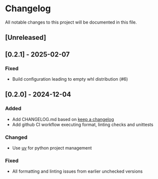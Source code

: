 # Changelog

All notable changes to this project will be documented in this file.

## [Unreleased]


## [0.2.1] - 2025-02-07

### Fixed

- Build configuration leading to empty whl distribution (#6)


## [0.2.0] - 2024-12-04

### Added

- Add CHANGELOG.md based on [keep a changelog](https://keepachangelog.com/en/1.1.0/)
- Add github CI workflow executing format, linting checks and unittests

### Changed

- Use [uv](https://docs.astral.sh/uv/) for python project management

### Fixed

- All formatting and linting issues from earlier unchecked versions
